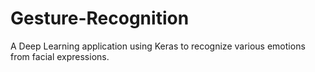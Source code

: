 # Gesture-Recognition
A Deep Learning application using Keras to recognize various emotions from facial expressions.
